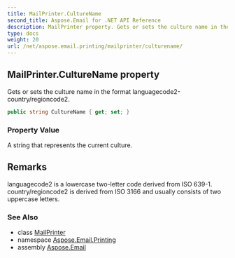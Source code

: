 ```yaml
---
title: MailPrinter.CultureName
second_title: Aspose.Email for .NET API Reference
description: MailPrinter property. Gets or sets the culture name in the format languagecode2country/regioncode2
type: docs
weight: 20
url: /net/aspose.email.printing/mailprinter/culturename/
---
```

## MailPrinter.CultureName property

Gets or sets the culture name in the format languagecode2-country/regioncode2.

```csharp
public string CultureName { get; set; }
```

### Property Value

A string that represents the current culture.

## Remarks

languagecode2 is a lowercase two-letter code derived from ISO 639-1. country/regioncode2 is derived from ISO 3166 and usually consists of two uppercase letters.

### See Also

* class [MailPrinter](../)
* namespace [Aspose.Email.Printing](../../mailprinter/)
* assembly [Aspose.Email](../../../)


